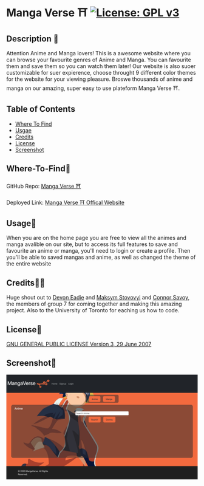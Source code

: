 # Manga Verse ⛩ [![License: GPL v3](https://img.shields.io/badge/License-GPLv3-blue.svg)](https://www.gnu.org/licenses/gpl-3.0)

## Description 📃

Attention Anime and Manga lovers! This is a awesome website where you can browse your favourite genres of Anime and Manga. You can favourite them and save them so you can watch them later! Our website is also suoer customizable for suer expierence, choose throught 9 different color themes for the website for your viewing pleasure. Broswe thousands of anime and manga on our amazing, super easy to use plateform Manga Verse ⛩.

## Table of Contents

- [Where To Find](#Where-To-Find🔌)
- [Usgae](#usage🔋)
- [Credits](#credits🙏🏻)
- [License](#license🔑)
- [Screenshot](#screenshot📸)


## Where-To-Find🔌

GitHub Repo: [Manga Verse ⛩](https://github.com/Connor812/Project-3.git)

Deployed Link: [Manga Verse ⛩ Offical Website](https://manga-verse.herokuapp.com/)

## Usage🔋

When you are on the home page you are free to view all the animes and manga avalible on our site, but to access its full features to save and favourite an anime or manga, you'll need to login or create a profile. Then you'll be able to saved mangas and anime, as well as changed the theme of the entire website

## Credits🙏🏻

Huge shout out to [Devon Eadie](https://github.com/PoochMagunder) and [Maksym Stovovyi](https://github.com/MaksymStovpovyi) and [Connor Savoy](https://github.com/Connor812), the members of group 7 for coming together and making this amazing project. Also to the University of Toronto for eaching us how to code.

## License🔑

[GNU GENERAL PUBLIC LICENSE Version 3, 29 June 2007](https://www.gnu.org/licenses)

## Screenshot📸

![alt](/client/src/assets/img/manga-verse.jpg)